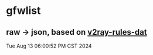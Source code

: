 # gfwlist
## raw -> json, based on [v2ray-rules-dat](https://github.com/Loyalsoldier/v2ray-rules-dat)
Tue Aug 13 06:00:52 PM CST 2024

